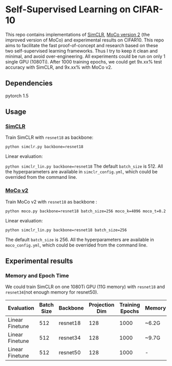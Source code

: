 # Self-Supervised Learning on CIFAR-10 
This repo contains implementations of [SimCLR](https://arxiv.org/abs/2002.05709), [MoCo version 2](https://arxiv.org/abs/2003.04297) (the improved
version of MoCo) and experimental results on CIFAR10.  This repo aims to facilitate the fast proof-of-concept and research based on
these two self-supervised learning frameworks. Thus I try to keep it clean and minimal, and avoid over-engineering. 
All experiments could be run on only 1 single GPU (1080Ti). After 1000 training epochs, we could get 9x.xx% test accuracy
 with SimCLR, and 9x.xx% with MoCo v2.

## Dependencies
pytorch 1.5


## Usage

### [SimCLR](https://arxiv.org/abs/2002.05709)
Train SimCLR with  ``resnet18`` as backbone:

``python simclr.py backbone=resnet18``

Linear evaluation:

``python simclr_lin.py backbone=resnet18``
The default ``batch_size`` is 512. All the hyperparameters are available in ``simclr_config.yml``,
 which could be overrided from the command line.

### [MoCo v2](https://arxiv.org/abs/2003.04297)
Train MoCo v2 with  ``resnet18`` as backbone :

``python moco.py backbone=resnet18 batch_size=256 moco_k=4096 moco_t=0.2 ``

Linear evaluation:

``python simclr_lin.py backbone=resnet18 batch_size=256 ``

The default ``batch_size`` is 256. All the hyperparameters are available in ``moco_config.yml``,
 which could be overrided from the command line.


## Experimental results

### Memory and Epoch Time
We could train SimCLR on one 1080Ti GPU (11G memory) with ``resnet18`` and ``resnet34``(not enough
memory for resnet50).

|Evaluation| Batch Size| Backbone |Projection Dim|Training Epochs| Memory | s/Epoch | Test Acc|
|----|----|----|-----|----|----|----|---|
|Linear Finetune|512|resnet18|128|1000| ~6.2G| 42s||
|Linear Finetune|512|resnet34|128|1000| ~9.7G| 64s||
|Linear Finetune|512|resnet50|128|1000| -| -|-|


